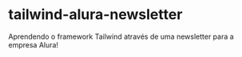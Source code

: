 # tailwind-alura-newsletter
Aprendendo o framework Tailwind através de uma newsletter para a empresa Alura!
